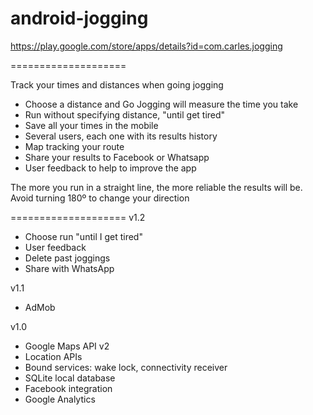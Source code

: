 android-jogging
====================
https://play.google.com/store/apps/details?id=com.carles.jogging

====================

Track your times and distances when going jogging

- Choose a distance and Go Jogging will measure the time you take
- Run without specifying distance, "until get tired"
- Save all your times in the mobile
- Several users, each one with its results history
- Map tracking your route
- Share your results to Facebook or Whatsapp
- User feedback to help to improve the app

The more you run in a straight line, the more reliable the results will be. Avoid turning 180º to change your direction

====================
v1.2
- Choose run "until I get tired"
- User feedback
- Delete past joggings
- Share with WhatsApp

v1.1
- AdMob

v1.0
- Google Maps API v2
- Location APIs
- Bound services: wake lock, connectivity receiver
- SQLite local database
- Facebook integration
- Google Analytics
